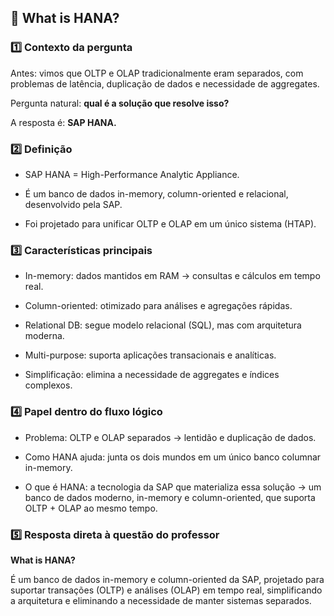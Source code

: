 ## 📒 What is HANA?

### 1️⃣ Contexto da pergunta

Antes: vimos que OLTP e OLAP tradicionalmente eram separados, com problemas de latência, duplicação de dados e necessidade de aggregates.

Pergunta natural: **qual é a solução que resolve isso?**

A resposta é: **SAP HANA.**

### 2️⃣ Definição

- SAP HANA = High-Performance Analytic Appliance.

- É um banco de dados in-memory, column-oriented e relacional, desenvolvido pela SAP.

- Foi projetado para unificar OLTP e OLAP em um único sistema (HTAP).

### 3️⃣ Características principais

- In-memory: dados mantidos em RAM → consultas e cálculos em tempo real.

- Column-oriented: otimizado para análises e agregações rápidas.

- Relational DB: segue modelo relacional (SQL), mas com arquitetura moderna.

- Multi-purpose: suporta aplicações transacionais e analíticas.

- Simplificação: elimina a necessidade de aggregates e índices complexos.

### 4️⃣ Papel dentro do fluxo lógico

- Problema: OLTP e OLAP separados → lentidão e duplicação de dados.

- Como HANA ajuda: junta os dois mundos em um único banco columnar in-memory.

- O que é HANA: a tecnologia da SAP que materializa essa solução → um banco de dados moderno, in-memory e column-oriented, que suporta OLTP + OLAP ao mesmo tempo.

### 5️⃣ Resposta direta à questão do professor

**What is HANA?**

É um banco de dados in-memory e column-oriented da SAP, projetado para suportar transações (OLTP) e análises (OLAP) em tempo real, simplificando a arquitetura e eliminando a necessidade de manter sistemas separados.